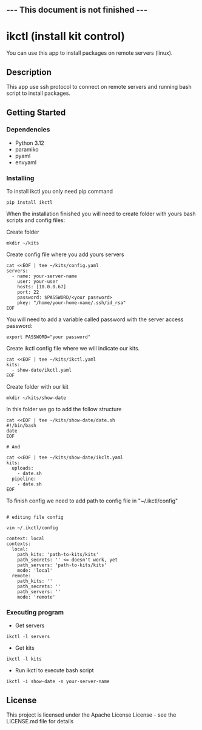 ## --- This document is not finished ---

# ikctl (install kit control)

You can use this app to install packages on remote servers (linux).

## Description

This app use ssh protocol to connect on remote servers and running bash script to install packages.

## Getting Started

### Dependencies

* Python 3.12
* paramiko
* pyaml
* envyaml

### Installing

To install ikctl you only need pip command 
```
pip install ikctl
```

When the installation finished you will need to create folder with yours bash scripts and config files:


Create folder
```
mkdir ~/kits
```

Create config file where you add yours servers
```
cat <<EOF | tee ~/kits/config.yaml
servers:
  - name: your-server-name
    user: your-user
    hosts: [10.0.0.67]
    port: 22
    password: $PASSWORD/<your password>
    pkey: "/home/your-home-name/.ssh/id_rsa"
EOF
```

You will need to add a variable called password with the server access password:
```
export PASSWORD="your password"
```

Create ikctl config file where we will indicate our kits.
```
cat <<EOF | tee ~/kits/ikctl.yaml
kits:
  - show-date/ikctl.yaml
EOF
```

Create folder with our kit
```
mkdir ~/kits/show-date
```

In this folder we go to add the follow structure
```
cat <<EOF | tee ~/kits/show-date/date.sh
#!/bin/bash
date
EOF

# And

cat <<EOF | tee ~/kits/show-date/ikclt.yaml
kits:
  uploads:
    - date.sh
  pipeline:
    - date.sh
EOF
```

To finish config we need to add path to config file in "~/.ikctl/config"
```

# editing file config

vim ~/.ikctl/config

context: local
contexts:
  local:
    path_kits: 'path-to-kits/kits'
    path_secrets: '' <= doesn't work, yet
    path_servers: 'path-to-kits/kits'
    mode: 'local'
  remote:
    path_kits: ''
    path_secrets: ''
    path_servers: ''
    mode: 'remote'
```

### Executing program
* Get servers
```
ikctl -l servers
```

* Get kits
```
ikctl -l kits
```

* Run ikctl to execute bash script
```
ikctl -i show-date -n your-server-name
```

## License

This project is licensed under the Apache License License - see the LICENSE.md file for details